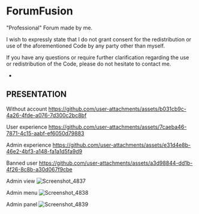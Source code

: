 # ForumFusion
"Professional" Forum made by me.

I wish to expressly state that I do not grant consent for the redistribution or use of the aforementioned Code by any party other than myself. 

If you have any questions or require further clarification regarding the use or redistribution of the Code, please do not hesitate to contact me.

-
 PRESENTATION 
-

Without account
https://github.com/user-attachments/assets/b031cb9c-4a26-4fde-a076-7d300c2bc8bf

User experience
https://github.com/user-attachments/assets/7caeba46-7871-4c15-aabf-ef6050d79883

Admin experience
https://github.com/user-attachments/assets/e31d4e8b-46e2-4bf3-a148-fa1a1d5fa9d9

Banned user
https://github.com/user-attachments/assets/a3d98844-dd1b-4f26-8c8b-a30d067f9cbe

Admin view
![Screenshot_4837](https://github.com/user-attachments/assets/779eb190-d56f-4796-a9c0-bdd1b4699fdb)

Admin menu
![Screenshot_4838](https://github.com/user-attachments/assets/eddd27de-088e-4997-9da1-bde194805c43)

Admin panel
![Screenshot_4839](https://github.com/user-attachments/assets/8022dd37-c972-4eb7-a702-0e6b4d34c427)


